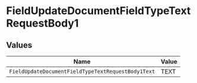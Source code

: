 # FieldUpdateDocumentFieldTypeTextRequestBody1


## Values

| Name                                               | Value                                              |
| -------------------------------------------------- | -------------------------------------------------- |
| `FieldUpdateDocumentFieldTypeTextRequestBody1Text` | TEXT                                               |